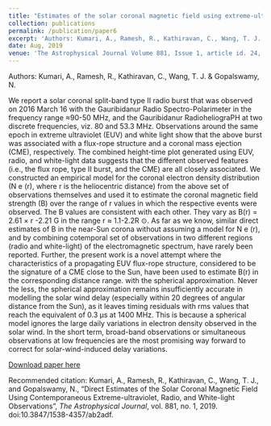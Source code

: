 ```yaml
---
title: "Estimates of the solar coronal magnetic field using extreme-ultraviolet, radio, and whitelight observations"
collection: publications
permalink: /publication/paper6
excerpt: 'Authors: Kumari, A., Ramesh, R., Kathiravan, C., Wang, T. J. & Gopalswamy, N.'
date: Aug, 2019
venue: 'The Astrophysical Journal Volume 881, Issue 1, article id. 24, 8 pp.'
---
```


Authors: Kumari, A., Ramesh, R., Kathiravan, C., Wang, T. J. & Gopalswamy, N.

We report a solar coronal split-band type II radio burst that was observed on 2016 March 16 with the Gauribidanur Radio Spectro-Polarimeter in the frequency range ≈90-50 MHz, and the Gauribidanur RadioheliograPH at two discrete frequencies, viz. 80 and 53.3 MHz. Observations around the same epoch in extreme ultraviolet (EUV) and white light show that the above burst was associated with a flux-rope structure and a coronal mass ejection (CME), respectively. The combined height-time plot generated using EUV, radio, and white-light data suggests that the different observed features (i.e., the flux rope, type II burst, and the CME) are all closely associated. We constructed an empirical model for the coronal electron density distribution (N e (r), where r is the heliocentric distance) from the above set of observations themselves and used it to estimate the coronal magnetic field strength (B) over the range of r values in which the respective events were observed. The B values are consistent with each other. They vary as B(r) = 2.61 × r -2.21 G in the range r ≈ 1.1-2.2R ⊙. As far as we know, similar direct estimates of B in the near-Sun corona without assuming a model for N e (r), and by combining cotemporal set of observations in two different regions (radio and white-light) of the electromagnetic spectrum, have rarely been reported. Further, the present work is a novel attempt where the characteristics of a propagating EUV flux-rope structure, considered to be the signature of a CME close to the Sun, have been used to estimate B(r) in the corresponding distance range. with the spherical approximation. Never the less, the spherical approximation remains insufficiently accurate in modelling the solar wind delay (especially within 20 degrees of angular distance from the Sun), as it leaves timing residuals with rms values that reach the equivalent of 0.3 μs at 1400 MHz. This is because a spherical model ignores the large daily variations in electron density observed in the solar wind. In the short term, broad-band observations or simultaneous observations at low frequencies are the most promising way forward to correct for solar-wind-induced delay variations. 

[Download paper here](http://anshusolar.github.io/files/paper6.pdf)

Recommended citation: Kumari, A., Ramesh, R., Kathiravan, C., Wang, T. J., and Gopalswamy, N., “Direct Estimates of the Solar Coronal Magnetic Field Using Contemporaneous Extreme-ultraviolet, Radio, and White-light Observations”, <i>The Astrophysical Journal</i>, vol. 881, no. 1, 2019. doi:10.3847/1538-4357/ab2adf.
